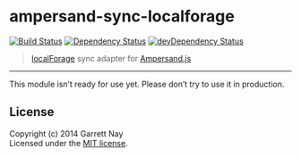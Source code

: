 # ampersand-sync-localforage

[![Build Status](https://secure.travis-ci.org/garrettn/ampersand-sync-localforage.png?branch=master)](http://travis-ci.org/garrettn/ampersand-sync-localforage)
[![Dependency Status](https://david-dm.org/garrettn/ampersand-sync-localforage.svg)](https://david-dm.org/garrettn/ampersand-sync-localforage)
[![devDependency Status](https://david-dm.org/garrettn/ampersand-sync-localforage/dev-status.svg)](https://david-dm.org/garrettn/ampersand-sync-localforage#info=devDependencies)

> [localForage](http://mozilla.github.io/localForage) sync adapter for [Ampersand.js](http://ampersandjs.com)

---

This module isn’t ready for use yet. Please don’t try to use it in production.

## License

Copyright (c) 2014 Garrett Nay  
Licensed under the [MIT license](LICENSE.txt).
